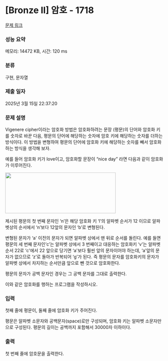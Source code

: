# [Bronze II] 암호 - 1718 

[문제 링크](https://www.acmicpc.net/problem/1718) 

### 성능 요약

메모리: 14472 KB, 시간: 120 ms

### 분류

구현, 문자열

### 제출 일자

2025년 3월 15일 22:37:20

### 문제 설명

<p>Vigenere cipher이라는 암호화 방법은 암호화하려는 문장 (평문)의 단어와 암호화 키를 숫자로 바꾼 다음, 평문의 단어에 해당하는 숫자에 암호 키에 해당하는 숫자를 더하는 방식이다. 이 방법을 변형하여 평문의 단어에 암호화 키에 해당하는 숫자를 빼서 암호화하는 방식을 생각해 보자.</p>

<p>예를 들어 암호화 키가 love이고, 암호화할 문장이 “nice day” 라면 다음과 같이 암호화가 이루어진다.</p>

<p><img alt="" src="https://www.acmicpc.net/JudgeOnline/upload/201005/dkagh.PNG" style="height:130px; width:352px"></p>

<p>제시된 평문의 첫 번째 문자인 ‘n’은 해당 암호화 키 ‘l’의 알파벳 순서가 12 이므로 알파벳상의 순서에서 ‘n’보다 12앞의 문자인 ‘b’로 변형된다.</p>

<p>변형된 문자가 ‘a' 이전의 문자가 되면 알파벳 상에서 맨 뒤로 순서를 돌린다. 예를 들면 평문의 세 번째 문자인‘c’는 알파벳 상에서 3 번째이고 대응하는 암호화키 ‘v'는 알파벳 순서 22로 ‘c'에서 22 앞으로 당기면 ‘a'보다 훨씬 앞의 문자이어야 하는데, ‘a’앞의 문자가 없으므로 ‘z’로 돌아가 반복되어 ‘g’가 된다. 즉 평문의 문자를 암호화키의 문자가 알파벳 상에서 차지하는 순서만큼 앞으로 뺀 것으로 암호화한다.</p>

<p>평문의 문자가 공백 문자인 경우는 그 공백 문자를 그대로 출력한다.</p>

<p>이와 같은 암호화를 행하는 프로그램을 작성하시오.</p>

### 입력 

 <p>첫째 줄에 평문이, 둘째 줄에 암호화 키가 주어진다.</p>

<p>평문은 알파벳 소문자와 공백문자(space)로만 구성되며, 암호화 키는 알파벳 소문자만으로 구성된다. 평문의 길이는 공백까지 포함해서 30000자 이하이다.</p>

### 출력 

 <p>첫 번째 줄에 암호문을 출력한다.</p>

